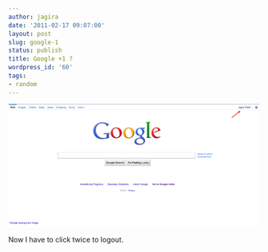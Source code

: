 ```yaml
---
author: jagira
date: '2011-02-17 09:07:00'
layout: post
slug: google-1
status: publish
title: Google +1 ?
wordpress_id: '60'
tags:
- random
---
```



![Google+1](/images/google-1/google_1.png)

Now I have to click twice to logout.



